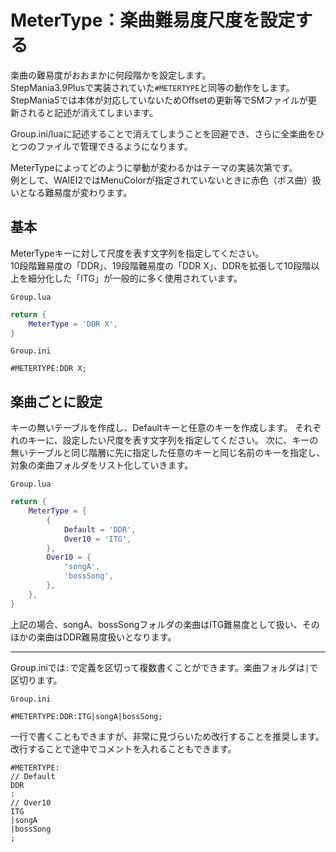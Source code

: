 # MeterType：楽曲難易度尺度を設定する

楽曲の難易度がおおまかに何段階かを設定します。  
StepMania3.9Plusで実装されていた`#METERTYPE`と同等の動作をします。StepMania5では本体が対応していないためOffsetの更新等でSMファイルが更新されると記述が消えてしまいます。

Group.ini/luaに記述することで消えてしまうことを回避でき、さらに全楽曲をひとつのファイルで管理できるようになります。

MeterTypeによってどのように挙動が変わるかはテーマの実装次第です。  
例として、WAIEI2ではMenuColorが指定されていないときに赤色（ボス曲）扱いとなる難易度が変わります。

## 基本

MeterTypeキーに対して尺度を表す文字列を指定してください。  
10段階難易度の「DDR」、19段階難易度の「DDR X」、DDRを拡張して10段階以上を細分化した「ITG」が一般的に多く使用されています。

`Group.lua`
```Lua
return {
    MeterType = 'DDR X',
}
```

`Group.ini`
```Plain Text
#METERTYPE:DDR X;
```

## 楽曲ごとに設定

キーの無いテーブルを作成し、Defaultキーと任意のキーを作成します。
それぞれのキーに、設定したい尺度を表す文字列を指定してください。
次に、キーの無いテーブルと同じ階層に先に指定した任意のキーと同じ名前のキーを指定し、対象の楽曲フォルダをリスト化していきます。

`Group.lua`
```Lua
return {
    MeterType = {
        {
            Default = 'DDR',
            Over10 = 'ITG',
        },
        Over10 = {
            'songA',
            'bossSong',
        },
    },
}
```
上記の場合、songA、bossSongフォルダの楽曲はITG難易度として扱い、そのほかの楽曲はDDR難易度扱いとなります。

---
Group.iniでは`:`で定義を区切って複数書くことができます。楽曲フォルダは`|`で区切ります。

`Group.ini`
```Plain Text
#METERTYPE:DDR:ITG|songA|bossSong;
```
一行で書くこともできますが、非常に見づらいため改行することを推奨します。  
改行することで途中でコメントを入れることもできます。

```Plain Text
#METERTYPE:
// Default
DDR
:
// Over10
ITG
|songA
|bossSong
;
```